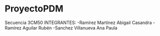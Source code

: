 # ProyectoPDM
Secuencia 3CM50
INTEGRANTES: 
-Ramírez Martínez Abigail Casandra 
-Ramírez Aguilar Rubén
-Sanchez Villanueva Ana Paula
